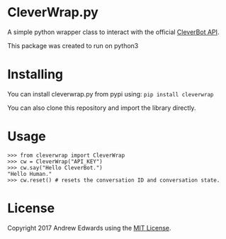 # CleverWrap.py

A simple python wrapper class to interact with the official [CleverBot API](http://www.cleverbot.com/api).

This package was created to run on python3

# Installing

You can install cleverwrap.py from pypi using: `pip install cleverwrap`

You can also clone this repository and import the library directly.

# Usage

```
>>> from cleverwrap import CleverWrap
>>> cw = CleverWrap("API_KEY")
>>> cw.say("Hello CleverBot.")
"Hello Human."
>>> cw.reset() # resets the conversation ID and conversation state.
```

# License

Copyright 2017 Andrew Edwards using the [MIT License](http://opensource.org/licenses/MIT).

